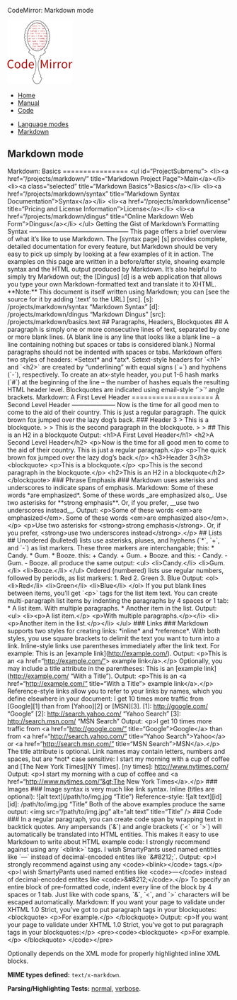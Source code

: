 CodeMirror: Markdown mode

[<img src="../../doc/logo.png" id="logo" />](http://codemirror.net)

-   [Home](../../index.html)
-   [Manual](../../doc/manual.html)
-   [Code](https://github.com/marijnh/codemirror)

<!-- -->

-   [Language modes](../index.html)
-   <a href="#" class="active">Markdown</a>

Markdown mode
-------------

Markdown: Basics ================ &lt;ul id=“ProjectSubmenu”&gt; &lt;li&gt;&lt;a href=“/projects/markdown/” title=“Markdown Project Page”&gt;Main&lt;/a&gt;&lt;/li&gt; &lt;li&gt;&lt;a class=“selected” title=“Markdown Basics”&gt;Basics&lt;/a&gt;&lt;/li&gt; &lt;li&gt;&lt;a href=“/projects/markdown/syntax” title=“Markdown Syntax Documentation”&gt;Syntax&lt;/a&gt;&lt;/li&gt; &lt;li&gt;&lt;a href=“/projects/markdown/license” title=“Pricing and License Information”&gt;License&lt;/a&gt;&lt;/li&gt; &lt;li&gt;&lt;a href=“/projects/markdown/dingus” title=“Online Markdown Web Form”&gt;Dingus&lt;/a&gt;&lt;/li&gt; &lt;/ul&gt; Getting the Gist of Markdown’s Formatting Syntax ———————————————— This page offers a brief overview of what it’s like to use Markdown. The \[syntax page\] \[s\] provides complete, detailed documentation for every feature, but Markdown should be very easy to pick up simply by looking at a few examples of it in action. The examples on this page are written in a before/after style, showing example syntax and the HTML output produced by Markdown. It’s also helpful to simply try Markdown out; the \[Dingus\] \[d\] is a web application that allows you type your own Markdown-formatted text and translate it to XHTML. \*\*Note:\*\* This document is itself written using Markdown; you can \[see the source for it by adding ‘.text’ to the URL\] \[src\]. \[s\]: /projects/markdown/syntax “Markdown Syntax” \[d\]: /projects/markdown/dingus “Markdown Dingus” \[src\]: /projects/markdown/basics.text \#\# Paragraphs, Headers, Blockquotes \#\# A paragraph is simply one or more consecutive lines of text, separated by one or more blank lines. (A blank line is any line that looks like a blank line – a line containing nothing but spaces or tabs is considered blank.) Normal paragraphs should not be indented with spaces or tabs. Markdown offers two styles of headers: \*Setext\* and \*atx\*. Setext-style headers for \`&lt;h1&gt;\` and \`&lt;h2&gt;\` are created by “underlining” with equal signs (\`=\`) and hyphens (\`-\`), respectively. To create an atx-style header, you put 1-6 hash marks (\`\#\`) at the beginning of the line – the number of hashes equals the resulting HTML header level. Blockquotes are indicated using email-style ‘\`&gt;\`’ angle brackets. Markdown: A First Level Header ==================== A Second Level Header ——————— Now is the time for all good men to come to the aid of their country. This is just a regular paragraph. The quick brown fox jumped over the lazy dog’s back. \#\#\# Header 3 &gt; This is a blockquote. &gt; &gt; This is the second paragraph in the blockquote. &gt; &gt; \#\# This is an H2 in a blockquote Output: &lt;h1&gt;A First Level Header&lt;/h1&gt; &lt;h2&gt;A Second Level Header&lt;/h2&gt; &lt;p&gt;Now is the time for all good men to come to the aid of their country. This is just a regular paragraph.&lt;/p&gt; &lt;p&gt;The quick brown fox jumped over the lazy dog’s back.&lt;/p&gt; &lt;h3&gt;Header 3&lt;/h3&gt; &lt;blockquote&gt; &lt;p&gt;This is a blockquote.&lt;/p&gt; &lt;p&gt;This is the second paragraph in the blockquote.&lt;/p&gt; &lt;h2&gt;This is an H2 in a blockquote&lt;/h2&gt; &lt;/blockquote&gt; \#\#\# Phrase Emphasis \#\#\# Markdown uses asterisks and underscores to indicate spans of emphasis. Markdown: Some of these words \*are emphasized\*. Some of these words \_are emphasized also\_. Use two asterisks for \*\*strong emphasis\*\*. Or, if you prefer, \_\_use two underscores instead\_\_. Output: &lt;p&gt;Some of these words &lt;em&gt;are emphasized&lt;/em&gt;. Some of these words &lt;em&gt;are emphasized also&lt;/em&gt;.&lt;/p&gt; &lt;p&gt;Use two asterisks for &lt;strong&gt;strong emphasis&lt;/strong&gt;. Or, if you prefer, &lt;strong&gt;use two underscores instead&lt;/strong&gt;.&lt;/p&gt; \#\# Lists \#\# Unordered (bulleted) lists use asterisks, pluses, and hyphens (\`\*\`, \`+\`, and \`-\`) as list markers. These three markers are interchangable; this: \* Candy. \* Gum. \* Booze. this: + Candy. + Gum. + Booze. and this: - Candy. - Gum. - Booze. all produce the same output: &lt;ul&gt; &lt;li&gt;Candy.&lt;/li&gt; &lt;li&gt;Gum.&lt;/li&gt; &lt;li&gt;Booze.&lt;/li&gt; &lt;/ul&gt; Ordered (numbered) lists use regular numbers, followed by periods, as list markers: 1. Red 2. Green 3. Blue Output: &lt;ol&gt; &lt;li&gt;Red&lt;/li&gt; &lt;li&gt;Green&lt;/li&gt; &lt;li&gt;Blue&lt;/li&gt; &lt;/ol&gt; If you put blank lines between items, you’ll get \`&lt;p&gt;\` tags for the list item text. You can create multi-paragraph list items by indenting the paragraphs by 4 spaces or 1 tab: \* A list item. With multiple paragraphs. \* Another item in the list. Output: &lt;ul&gt; &lt;li&gt;&lt;p&gt;A list item.&lt;/p&gt; &lt;p&gt;With multiple paragraphs.&lt;/p&gt;&lt;/li&gt; &lt;li&gt;&lt;p&gt;Another item in the list.&lt;/p&gt;&lt;/li&gt; &lt;/ul&gt; \#\#\# Links \#\#\# Markdown supports two styles for creating links: \*inline\* and \*reference\*. With both styles, you use square brackets to delimit the text you want to turn into a link. Inline-style links use parentheses immediately after the link text. For example: This is an \[example link\](http://example.com/). Output: &lt;p&gt;This is an &lt;a href=“http://example.com/”&gt; example link&lt;/a&gt;.&lt;/p&gt; Optionally, you may include a title attribute in the parentheses: This is an \[example link\](http://example.com/ “With a Title”). Output: &lt;p&gt;This is an &lt;a href=“http://example.com/” title=“With a Title”&gt; example link&lt;/a&gt;.&lt;/p&gt; Reference-style links allow you to refer to your links by names, which you define elsewhere in your document: I get 10 times more traffic from \[Google\]\[1\] than from \[Yahoo\]\[2\] or \[MSN\]\[3\]. \[1\]: http://google.com/ “Google” \[2\]: http://search.yahoo.com/ “Yahoo Search” \[3\]: http://search.msn.com/ “MSN Search” Output: &lt;p&gt;I get 10 times more traffic from &lt;a href=“http://google.com/” title=“Google”&gt;Google&lt;/a&gt; than from &lt;a href=“http://search.yahoo.com/” title=“Yahoo Search”&gt;Yahoo&lt;/a&gt; or &lt;a href=“http://search.msn.com/” title=“MSN Search”&gt;MSN&lt;/a&gt;.&lt;/p&gt; The title attribute is optional. Link names may contain letters, numbers and spaces, but are \*not\* case sensitive: I start my morning with a cup of coffee and \[The New York Times\]\[NY Times\]. \[ny times\]: http://www.nytimes.com/ Output: &lt;p&gt;I start my morning with a cup of coffee and &lt;a href=“http://www.nytimes.com/”&gt;The New York Times&lt;/a&gt;.&lt;/p&gt; \#\#\# Images \#\#\# Image syntax is very much like link syntax. Inline (titles are optional): !\[alt text\](/path/to/img.jpg “Title”) Reference-style: !\[alt text\]\[id\] \[id\]: /path/to/img.jpg “Title” Both of the above examples produce the same output: &lt;img src=“/path/to/img.jpg” alt=“alt text” title=“Title” /&gt; \#\#\# Code \#\#\# In a regular paragraph, you can create code span by wrapping text in backtick quotes. Any ampersands (\`&\`) and angle brackets (\`&lt;\` or \`&gt;\`) will automatically be translated into HTML entities. This makes it easy to use Markdown to write about HTML example code: I strongly recommend against using any \`&lt;blink&gt;\` tags. I wish SmartyPants used named entities like \`—\` instead of decimal-encoded entites like \`&\#8212;\`. Output: &lt;p&gt;I strongly recommend against using any &lt;code&gt;&lt;blink&gt;&lt;/code&gt; tags.&lt;/p&gt; &lt;p&gt;I wish SmartyPants used named entities like &lt;code&gt;&mdash;&lt;/code&gt; instead of decimal-encoded entites like &lt;code&gt;&\#8212;&lt;/code&gt;.&lt;/p&gt; To specify an entire block of pre-formatted code, indent every line of the block by 4 spaces or 1 tab. Just like with code spans, \`&\`, \`&lt;\`, and \`&gt;\` characters will be escaped automatically. Markdown: If you want your page to validate under XHTML 1.0 Strict, you’ve got to put paragraph tags in your blockquotes: &lt;blockquote&gt; &lt;p&gt;For example.&lt;/p&gt; &lt;/blockquote&gt; Output: &lt;p&gt;If you want your page to validate under XHTML 1.0 Strict, you’ve got to put paragraph tags in your blockquotes:&lt;/p&gt; &lt;pre&gt;&lt;code&gt;&lt;blockquote&gt; &lt;p&gt;For example.&lt;/p&gt; &lt;/blockquote&gt; &lt;/code&gt;&lt;/pre&gt;

Optionally depends on the XML mode for properly highlighted inline XML blocks.

**MIME types defined:** `text/x-markdown`.

**Parsing/Highlighting Tests:** [normal](../../test/index.html#markdown_*), [verbose](../../test/index.html#verbose,markdown_*).

